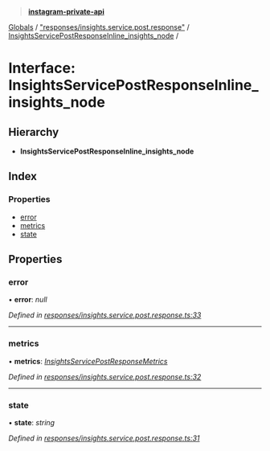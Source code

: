 > **[instagram-private-api](../README.md)**

[Globals](../README.md) / ["responses/insights.service.post.response"](../modules/_responses_insights_service_post_response_.md) / [InsightsServicePostResponseInline_insights_node](_responses_insights_service_post_response_.insightsservicepostresponseinline_insights_node.md) /

# Interface: InsightsServicePostResponseInline_insights_node

## Hierarchy

* **InsightsServicePostResponseInline_insights_node**

## Index

### Properties

* [error](_responses_insights_service_post_response_.insightsservicepostresponseinline_insights_node.md#error)
* [metrics](_responses_insights_service_post_response_.insightsservicepostresponseinline_insights_node.md#metrics)
* [state](_responses_insights_service_post_response_.insightsservicepostresponseinline_insights_node.md#state)

## Properties

###  error

• **error**: *null*

*Defined in [responses/insights.service.post.response.ts:33](https://github.com/dilame/instagram-private-api/blob/173bc62/src/responses/insights.service.post.response.ts#L33)*

___

###  metrics

• **metrics**: *[InsightsServicePostResponseMetrics](_responses_insights_service_post_response_.insightsservicepostresponsemetrics.md)*

*Defined in [responses/insights.service.post.response.ts:32](https://github.com/dilame/instagram-private-api/blob/173bc62/src/responses/insights.service.post.response.ts#L32)*

___

###  state

• **state**: *string*

*Defined in [responses/insights.service.post.response.ts:31](https://github.com/dilame/instagram-private-api/blob/173bc62/src/responses/insights.service.post.response.ts#L31)*